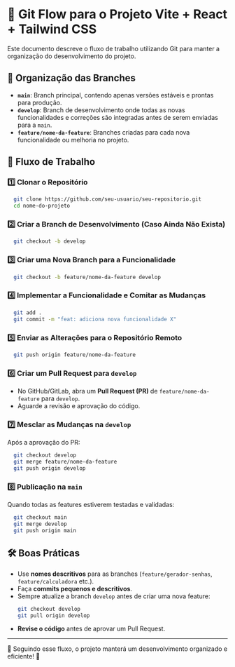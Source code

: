 # 📌 Git Flow para o Projeto Vite + React + Tailwind CSS

Este documento descreve o fluxo de trabalho utilizando Git para manter a organização do desenvolvimento do projeto.

## 🔀 Organização das Branches

- **`main`**: Branch principal, contendo apenas versões estáveis e prontas para produção.
- **`develop`**: Branch de desenvolvimento onde todas as novas funcionalidades e correções são integradas antes de serem enviadas para a `main`.
- **`feature/nome-da-feature`**: Branches criadas para cada nova funcionalidade ou melhoria no projeto.

## 🚀 Fluxo de Trabalho

### 1️⃣ Clonar o Repositório
```sh
  git clone https://github.com/seu-usuario/seu-repositorio.git
  cd nome-do-projeto
```

### 2️⃣ Criar a Branch de Desenvolvimento (Caso Ainda Não Exista)
```sh
  git checkout -b develop
```

### 3️⃣ Criar uma Nova Branch para a Funcionalidade
```sh
  git checkout -b feature/nome-da-feature develop
```

### 4️⃣ Implementar a Funcionalidade e Comitar as Mudanças
```sh
  git add .
  git commit -m "feat: adiciona nova funcionalidade X"
```

### 5️⃣ Enviar as Alterações para o Repositório Remoto
```sh
  git push origin feature/nome-da-feature
```

### 6️⃣ Criar um Pull Request para `develop`
- No GitHub/GitLab, abra um **Pull Request (PR)** de `feature/nome-da-feature` para `develop`.
- Aguarde a revisão e aprovação do código.

### 7️⃣ Mesclar as Mudanças na `develop`
Após a aprovação do PR:
```sh
  git checkout develop
  git merge feature/nome-da-feature
  git push origin develop
```

### 8️⃣ Publicação na `main`
Quando todas as features estiverem testadas e validadas:
```sh
  git checkout main
  git merge develop
  git push origin main
```

## 🛠️ Boas Práticas
- Use **nomes descritivos** para as branches (`feature/gerador-senhas`, `feature/calculadora` etc.).
- Faça **commits pequenos e descritivos**.
- Sempre atualize a branch `develop` antes de criar uma nova feature:
  ```sh
  git checkout develop
  git pull origin develop
  ```
- **Revise o código** antes de aprovar um Pull Request.

---
📌 Seguindo esse fluxo, o projeto manterá um desenvolvimento organizado e eficiente! 🚀

